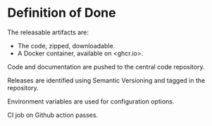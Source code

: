 # Definition of Done

The releasable artifacts are:

* The code, zipped, downloadable.
* A Docker container, available on <ghcr.io>.

Code and documentation are pushed to the central code repository.

Releases are identified using Semantic Versioning and tagged in the repository.

Environment variables are used for configuration options.

CI job on Github action passes.
